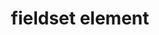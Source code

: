 ---
{
  "title": "fieldset element",
  "description": "The fieldset element represents a set of form controls (or other content) grouped together, optionally with a caption.",
  "category": "html",
  "keywords": [
    "fieldset element"
  ],
  "last_test_date": "2019-08-21",
  "test_results_url": "https://a11ysupport.io/tech/html/fieldset_element",
  "test_url": "https://a11ysupport.io/tech/html/fieldset_element",
  "stats": {
    "dragon_win": {
      "chrome": {
        "76": "a"
      }
    },
    "jaws": {
      "chrome": {
        "92": "a"
      },
      "edge": {
        "92": "a"
      },
      "ie": {
        "11": "a"
      },
      "firefox": {
        "68": "a"
      }
    },
    "narrator": {
      "edge": {
        "44": "a"
      }
    },
    "nvda": {
      "chrome": {
        "92": "a"
      },
      "edge": {
        "92": "a"
      },
      "firefox": {
        "68": "a"
      }
    },
    "orca": {
      "firefox": {
        "69": "a"
      }
    },
    "talkback": {
      "and_chr": {
        "76": "a"
      }
    },
    "va_and": {
      "and_chr": {
        "77": "a"
      }
    },
    "vo_ios": {
      "ios_saf": {
        "12.3.1": "a"
      }
    },
    "vo_macos": {
      "safari": {
        "12.1.2": "a"
      }
    },
    "vc_macos": {
      "safari": {
        "13.0.2": "a"
      }
    },
    "vc_ios": {
      "ios_saf": {
        "13.0": "a"
      }
    },
    "wsr": {
      "edge": {
        "44": "a"
      },
      "chrome": {
        "77": "a"
      }
    }
  },
  "links": {
    "WHATWG HTML spec for the fieldset element": "https://html.spec.whatwg.org/multipage/form-elements.html#the-fieldset-element",
    "HTML AAM for the fieldset element": "https://w3c.github.io/html-aam/#el-fieldset"
  }
}
---